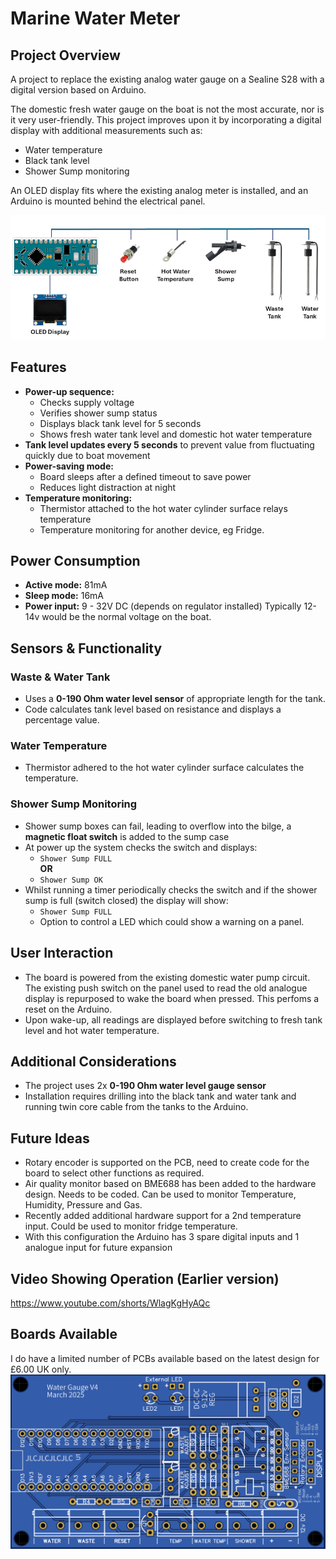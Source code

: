 # Marine Water Meter

## Project Overview
A project to replace the existing analog water gauge on a Sealine S28 with a digital version based on Arduino.

The domestic fresh water gauge on the boat is not the most accurate, nor is it very user-friendly. This project improves upon it by incorporating a digital display with additional measurements such as:
- Water temperature
- Black tank level
- Shower Sump monitoring

An OLED display fits where the existing analog meter is installed, and an Arduino is mounted behind the electrical panel.

![Digram](./Arduino-Block-Diagram.png)

## Features
- **Power-up sequence:**
  - Checks supply voltage
  - Verifies shower sump status
  - Displays black tank level for 5 seconds
  - Shows fresh water tank level and domestic hot water temperature
- **Tank level updates every 5 seconds** to prevent value from fluctuating quickly due to boat movement
- **Power-saving mode:**
  - Board sleeps after a defined timeout to save power
  - Reduces light distraction at night
- **Temperature monitoring:**
  - Thermistor attached to the hot water cylinder surface relays temperature
  - Temperature monitoring for another device, eg Fridge.

## Power Consumption
- **Active mode:** 81mA
- **Sleep mode:** 16mA
- **Power input:** 9 - 32V DC (depends on regulator installed) Typically 12-14v would be the normal voltage on the boat.

## Sensors & Functionality
### Waste & Water Tank
- Uses a **0-190 Ohm water level sensor** of appropriate length for the tank.
- Code calculates tank level based on resistance and displays a percentage value.

### Water Temperature
- Thermistor adhered to the hot water cylinder surface calculates the temperature.

### Shower Sump Monitoring
- Shower sump boxes can fail, leading to overflow into the bilge, a **magnetic float switch** is added to the sump case
- At power up the system checks the switch and displays:
  - `Shower Sump FULL`  
**OR**
  - `Shower Sump OK`
- Whilst running a timer periodically checks the switch and if the shower sump is full (switch closed) the display will show:
  - `Shower Sump FULL`
  - Option to control a LED which could show a warning on a panel.

## User Interaction
- The board is powered from the existing domestic water pump circuit. The existing push switch on the panel used to read the old analogue display is repurposed to wake the board when pressed. This perfoms a reset on the Arduino.
- Upon wake-up, all readings are displayed before switching to fresh tank level and hot water temperature.

## Additional Considerations
- The project uses 2x **0-190 Ohm water level gauge sensor**
- Installation requires drilling into the black tank and water tank and running twin core cable from the tanks to the Arduino.

## Future Ideas
- Rotary encoder is supported on the PCB,  need to create code for the board to select other functions as required.
- Air quality monitor based on BME688 has been added to the hardware design. Needs to be coded. Can be used to monitor Temperature, Humidity, Pressure and Gas.
- Recently added additional hardware support for a 2nd temperature input. Could be used to monitor fridge temperature.
- With this configuration the Arduino has 3 spare digital inputs and 1 analogue input for future expansion
  

## Video Showing Operation (Earlier version)
  https://www.youtube.com/shorts/WlagKgHyAQc

## Boards Available
I do have a limited number of PCBs available based on the latest design for £6.00 UK only.
![PCB](./pcb/PCB_Layout.png)

